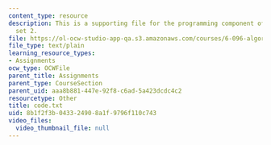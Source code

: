 ```yaml
---
content_type: resource
description: This is a supporting file for the programming component of the problem
  set 2.
file: https://ol-ocw-studio-app-qa.s3.amazonaws.com/courses/6-096-algorithms-for-computational-biology-spring-2005/8b1f2f3b043324908a1f9796f110c743_code.txt
file_type: text/plain
learning_resource_types:
- Assignments
ocw_type: OCWFile
parent_title: Assignments
parent_type: CourseSection
parent_uid: aaa8b881-447e-92f8-c6ad-5a423dcdc4c2
resourcetype: Other
title: code.txt
uid: 8b1f2f3b-0433-2490-8a1f-9796f110c743
video_files:
  video_thumbnail_file: null
---
```

